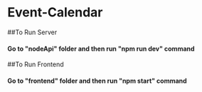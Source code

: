 # Event-Calendar

##To Run Server
#### Go to "nodeApi" folder and then run "npm run dev" command

##To Run Frontend
#### Go to "frontend" folder and then run "npm start" command